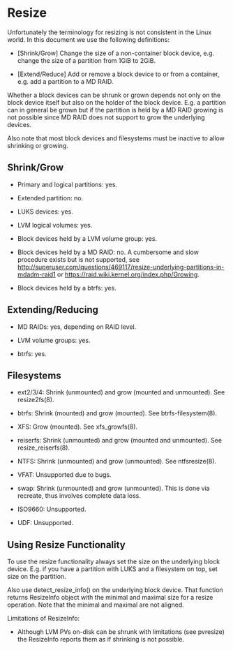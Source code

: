 
Resize
======

Unfortunately the terminology for resizing is not consistent in the Linux
world. In this document we use the following definitions:

- [Shrink/Grow] Change the size of a non-container block device, e.g. change
  the size of a partition from 1GiB to 2GiB.

- [Extend/Reduce] Add or remove a block device to or from a container,
  e.g. add a partition to a MD RAID.

Whether a block devices can be shrunk or grown depends not only on the block
device itself but also on the holder of the block device. E.g. a partition can
in general be grown but if the partition is held by a MD RAID growing is not
possible since MD RAID does not support to grow the underlying devices.

Also note that most block devices and filesystems must be inactive to allow
shrinking or growing.


Shrink/Grow
-----------

- Primary and logical partitions: yes.

- Extended partition: no.

- LUKS devices: yes.

- LVM logical volumes: yes.

- Block devices held by a LVM volume group: yes.

- Block devices held by a MD RAID: no. A cumbersome and slow procedure exists
  but is not supported, see
  http://superuser.com/questions/469117/resize-underlying-partitions-in-mdadm-raid1
  or https://raid.wiki.kernel.org/index.php/Growing.

- Block devices held by a btrfs: yes.


Extending/Reducing
------------------

- MD RAIDs: yes, depending on RAID level.

- LVM volume groups: yes.

- btrfs: yes.


Filesystems
-----------

- ext2/3/4: Shrink (unmounted) and grow (mounted and unmounted). See
  resize2fs(8).

- btrfs: Shrink (mounted) and grow (mounted). See btrfs-filesystem(8).

- XFS: Grow (mounted). See xfs_growfs(8).

- reiserfs: Shrink (unmounted) and grow (mounted and unmounted). See
  resize_reiserfs(8).

- NTFS: Shrink (unmounted) and grow (unmounted). See ntfsresize(8).

- VFAT: Unsupported due to bugs.

- swap: Shrink (unmounted) and grow (unmounted). This is done via recreate,
  thus involves complete data loss.

- ISO9660: Unsupported.

- UDF: Unsupported.


Using Resize Functionality
--------------------------

To use the resize functionality always set the size on the underlying block
device. E.g. if you have a partition with LUKS and a filesystem on top, set
size on the partition.

Also use detect_resize_info() on the underlying block device. That function
returns ResizeInfo object with the minimal and maximal size for a resize
operation. Note that the minimal and maximal are not aligned.

Limitations of ResizeInfo:

- Although LVM PVs on-disk can be shrunk with limitations (see pvresize) the
  ResizeInfo reports them as if shrinking is not possible.

